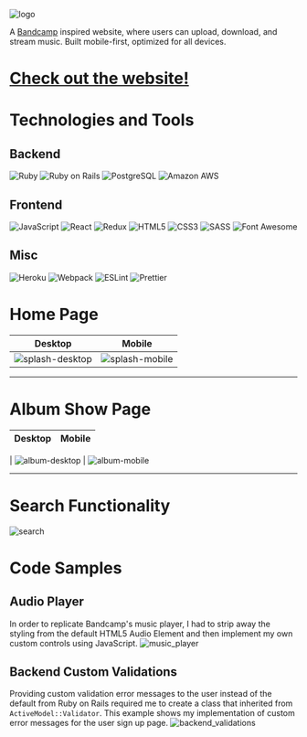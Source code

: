 ![logo](https://user-images.githubusercontent.com/6326660/102277904-c5134100-3edd-11eb-9cfb-4073d5c6c461.png)

A [Bandcamp](https://bandcamp.com/) inspired website, where users can upload, download, and stream music. Built mobile-first, optimized for all devices.

# [Check out the website!](http://groovetown.herokuapp.com/#/)

# Technologies and Tools

## Backend

![Ruby](https://img.shields.io/badge/-Ruby-informational?style=flat&logo=Ruby&logoColor=white&color=CC342D)
![Ruby on Rails](https://img.shields.io/badge/-Ruby_on_Rails-informational?style=flat&logo=ruby-on-rails&logoColor=white&color=CC342D)
![PostgreSQL](https://img.shields.io/badge/-PostgreSQL-informational?style=flat&logo=PostgreSQL&logoColor=white&color=336791)
![Amazon AWS](https://img.shields.io/badge/-Amazon_AWS-informational?style=flat&logo=amazon-aws&logoColor=white&color=232F3E)

## Frontend

![JavaScript](https://img.shields.io/badge/-JavaScript-informational?style=flat&logo=JavaScript&logoColor=black&color=F7DF1E)
![React](https://img.shields.io/badge/-React-informational?style=flat&logo=React&logoColor=black&color=61DAFB)
![Redux](https://img.shields.io/badge/-Redux-informational?style=flat&logo=Redux&logoColor=white&color=764ABC)
![HTML5](https://img.shields.io/badge/-HTML5-informational?style=flat&logo=HTML5&logoColor=white&color=E34F26)
![CSS3](https://img.shields.io/badge/-CSS3-informational?style=flat&logo=CSS3&logoColor=white&color=1572B6)
![SASS](https://img.shields.io/badge/-SASS-informational?style=flat&logo=SASS&logoColor=white&color=CC6699)
![Font Awesome](https://img.shields.io/badge/-Font_Awesome-informational?style=flat&logo=Font-awesome&logoColor=white&color=339AF0)

## Misc
![Heroku](https://img.shields.io/badge/-Heroku-informational?style=flat&logo=Heroku&logoColor=white&color=430098)
![Webpack](https://img.shields.io/badge/-Webpack-informational?style=flat&logo=Webpack&logoColor=black&color=8DD6F9)
![ESLint](https://img.shields.io/badge/-ESLint-informational?style=flat&logo=ESLint&logoColor=white&color=4B32C3)
![Prettier](https://img.shields.io/badge/-Prettier-informational?style=flat&logo=Prettier&logoColor=black&color=F7B93E)

# Home Page
| Desktop | Mobile |
|--|--|
| ![splash-desktop](https://user-images.githubusercontent.com/6326660/102149873-545c1e00-3e24-11eb-94af-83e6a56694e5.jpg) | ![splash-mobile](https://user-images.githubusercontent.com/6326660/102149875-558d4b00-3e24-11eb-9563-ca56e2bacd18.jpg) |

***
# Album Show Page
| Desktop | Mobile |
|--|--|
|
![album-desktop](https://user-images.githubusercontent.com/6326660/102150215-e8c68080-3e24-11eb-92f2-40ce2b72686b.jpg) | ![album-mobile](https://user-images.githubusercontent.com/6326660/102150216-e95f1700-3e24-11eb-83d5-b4819b1d7e85.jpg)

***
# Search Functionality

![search](https://user-images.githubusercontent.com/6326660/102148576-93d53b00-3e21-11eb-8301-f99b18c1986a.jpg)

# Code Samples

## Audio Player
In order to replicate Bandcamp's music player, I had to strip away the styling from
the default HTML5 Audio Element and then implement my own custom controls using JavaScript.
![music_player](https://user-images.githubusercontent.com/6326660/102283596-95693680-3ee7-11eb-8118-0efa35bb53ed.png)

## Backend Custom Validations
Providing custom validation error messages to the user instead of the default from
Ruby on Rails required me to create a class that inherited from ```ActiveModel::Validator```.
This example shows my implementation of custom error messages for the user sign up page.
![backend_validations](https://user-images.githubusercontent.com/6326660/102283593-94d0a000-3ee7-11eb-8e2b-25f98bbecb93.png)
